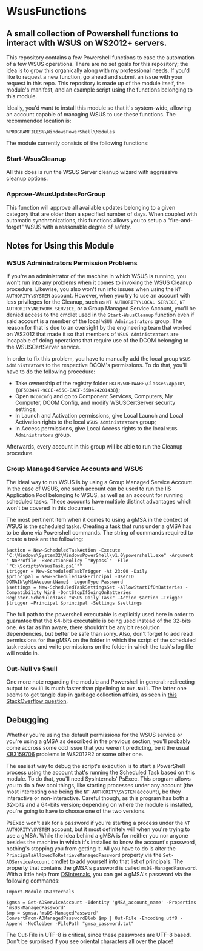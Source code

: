 # WsusFunctions
## A small collection of Powershell functions to interact with WSUS on WS2012+ servers.

This repository contains a few Powershell functions to ease the automation of a few WSUS operations.
There are no set goals for this repository; the idea is to grow this organically along with my professional needs.
If you'd like to request a new function, go ahead and submit an issue with your request in this repo.
This repository is made up of the module itself, the module's manifest, and an example script using the functions belonging to this module.

Ideally, you'd want to install this module so that it's system-wide, allowing an account capable of managing WSUS to use these functions. The recommended location is:

```
%PROGRAMFILES%\WindowsPowerShell\Modules
```

The module currently consists of the following functions:
 
### Start-WsusCleanup
All this does is run the WSUS Server cleanup wizard with aggressive cleanup options.

### Approve-WsusUpdatesForGroup
This function will approve all available updates belonging to a given category that are older than a specified number of days.
When coupled with automatic synchronizations, this functions allows you to setup a "fire-and-forget" WSUS with a reasonable degree of safety.

## Notes for Using this Module

### WSUS Administrators Permission Problems
If you're an administrator of the machine in which WSUS is running, you won't run into any problems when it comes to invoking the WSUS Cleanup procedure. Likewise, you also won't run into issues when using the `NT AUTHORITY\SYSTEM` account. However, when you try to use an account with less privileges for the Cleanup, such as `NT AUTHORITY\LOCAL SERVICE`, `NT AUTHORITY\NETWORK SERVICE`, or a Group Managed Service Account, you'll be denied access to the cmdlet used in the `Start-WsusCleanup` function even if said account is a member of the local `WSUS Administrators` group. The reason for that is due to an oversight by the engineering team that worked on WS2012 that made it so that members of `WSUS Administrators` are incapable of doing operations that require use of the DCOM belonging to the WSUSCertServer service.

In order to fix this problem, you have to manually add the local group `WSUS Administrators` to the respective DCOM's permissions. To do that, you'll have to do the following procedure:
* Take ownership of the registry folder `HKLM\SOFTWARE\Classes\AppID\{8F5D3447-9CCE-455C-BAEF-55D42420143B}`;
* Open `Dcomcnfg` and go to Component Services, Computers, My Computer, DCOM Config, and modify WSUSCertServer security settings;
* In Launch and Activation permissions, give Local Launch and Local Activation rights to the local `WSUS Administrators` group;
* In Access permissions, give Local Access rights to the local `WSUS Administrators` group.

Afterwards, every account in this group will be able to run the Cleanup procedure.

### Group Managed Service Accounts and WSUS
The ideal way to run WSUS is by using a Group Managed Service Account.
In the case of WSUS, one such account can be used to run the IIS Application Pool belonging to WSUS, as well as an account for running scheduled tasks.
These accounts have multiple distinct advantages which won't be covered in this document.

The most pertinent item when it comes to using a gMSA in the context of WSUS is the scheduled tasks.
Creating a task that runs under a gMSA has to be done via Powershell commands.
The string of commands required to create a task are the following:
``` 
$action = New-ScheduledTaskAction -Execute "C:\Windows\System32\WindowsPowerShell\v1.0\powershell.exe" -Argument "-NoProfile -ExecutionPolicy `"Bypass`" -File `"C:\Scripts\WsusTask.ps1`""
$trigger = New-ScheduledTaskTrigger -At 23:00 -Daily
$principal = New-ScheduledTaskPrincipal -UserID DOMAIN\gMSAAccountName$ -LogonType Password
$settings = New-ScheduledTaskSettingsSet -AllowStartIfOnBatteries -Compatibility Win8 -DontStopIfGoingOnBatteries
Register-ScheduledTask "WSUS Daily Task" –Action $action –Trigger $trigger –Principal $principal -Settings $settings
```

The full path to the powershell executable is explicitly used here in order to guarantee that the 64-bits executable is being used instead of the 32-bits one.
As far as I'm aware, there shouldn't be any bit resolution dependencies, but better be safe than sorry.
Also, don't forget to add read permissions for the gMSA on the folder in which the script of the scheduled task resides and write permissions on the folder in which the task's log file will reside in.

### Out-Null vs $null
One more note regarding the module and Powershell in general: redirecting output to `$null` is much faster than pipelining to `Out-Null`. The latter one seems to get tangle dup in garbage collection affairs, as seen in [this StackOverflow question](http://stackoverflow.com/questions/5260125/whats-the-better-cleaner-way-to-ignore-output-in-powershell).

## Debugging

Whether you're using the default permissions for the WSUS service or you're using a gMSA as described in the previous section, you'll probably come accross some odd issue that you weren't predicting, be it the usual [KB3159706](https://support.microsoft.com/en-us/help/3159706/update-enables-esd-decryption-provision-in-wsus-in-windows-server-2012-and-windows-server-2012-r2) problems in WS2012R2 or some other one.

The easiest way to debug the script's execution is to start a PowerShell process using the account that's running the Scheduled Task based on this module. To do that, you'll need SysInternals' PsExec. This program allows you to do a few cool things, like starting processes under any account (the most interesting one being the `NT AUTHORITY\SYSTEM` account), be they interactive or non-interactive. Careful though, as this program has both a 32-bits and a 64-bits version; depending on where the module is installed, you're going to have to choose one of the two versions.

PsExec won't ask for a password if you're starting a process under the `NT AUTHORITY\SYSTEM` account, but it most definitely will when you're trying to use a gMSA. While the idea behind a gMSA is for neither you nor anyone besides the machine in which it's installed to know the account's password, nothing's stopping you from getting it. All you have to do is alter the `PrincipalsAllowedToRetrieveManagedPassword` property via the `Set-ADServiceAccount` cmdlet to add yourself into that list of principals. The property that contains the gMSA's password is called `msDS-ManagedPassword`. With a little help from [DSInternals](https://github.com/MichaelGrafnetter/DSInternals), you can get a gMSA's password via the following commands:

```
Import-Module DSInternals

$gmsa = Get-ADServiceAccount -Identity 'gMSA_account_name' -Properties 'msDS-ManagedPassword'
$mp = $gmsa.'msDS-ManagedPassword'
ConvertFrom-ADManagedPasswordBlob $mp | Out-File -Encoding utf8 -Append -NoClobber -FilePath "gmsa_password.txt"
```

The Out-File in UTF-8 is critical, since these passwords are UTF-8 based. Don't be surprised if you see oriental characters all over the place!